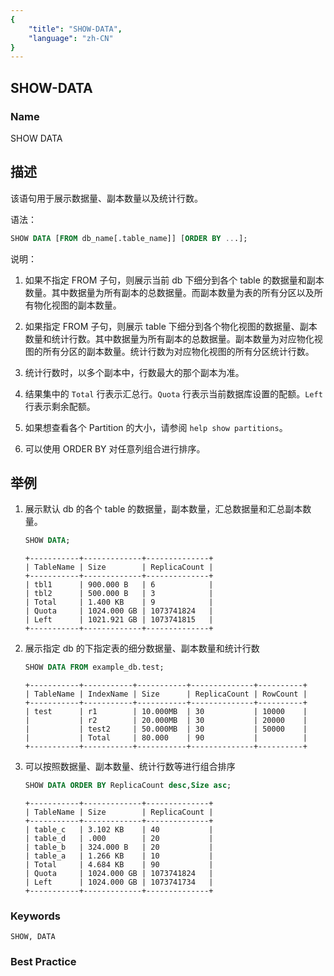 ```yaml
---
{
    "title": "SHOW-DATA",
    "language": "zh-CN"
}
---
```


<!--
Licensed to the Apache Software Foundation (ASF) under one
or more contributor license agreements.  See the NOTICE file
distributed with this work for additional information
regarding copyright ownership.  The ASF licenses this file
to you under the Apache License, Version 2.0 (the
"License"); you may not use this file except in compliance
with the License.  You may obtain a copy of the License at

  http://www.apache.org/licenses/LICENSE-2.0

Unless required by applicable law or agreed to in writing,
software distributed under the License is distributed on an
"AS IS" BASIS, WITHOUT WARRANTIES OR CONDITIONS OF ANY
KIND, either express or implied.  See the License for the
specific language governing permissions and limitations
under the License.
-->

## SHOW-DATA

### Name

SHOW DATA

## 描述

该语句用于展示数据量、副本数量以及统计行数。

语法：

```sql
SHOW DATA [FROM db_name[.table_name]] [ORDER BY ...];
```

说明：

1. 如果不指定 FROM 子句，则展示当前 db 下细分到各个 table 的数据量和副本数量。其中数据量为所有副本的总数据量。而副本数量为表的所有分区以及所有物化视图的副本数量。

2. 如果指定 FROM 子句，则展示 table 下细分到各个物化视图的数据量、副本数量和统计行数。其中数据量为所有副本的总数据量。副本数量为对应物化视图的所有分区的副本数量。统计行数为对应物化视图的所有分区统计行数。

3. 统计行数时，以多个副本中，行数最大的那个副本为准。

4. 结果集中的 `Total` 行表示汇总行。`Quota` 行表示当前数据库设置的配额。`Left` 行表示剩余配额。

5. 如果想查看各个 Partition 的大小，请参阅 `help show partitions`。

6. 可以使用 ORDER BY 对任意列组合进行排序。

## 举例

1. 展示默认 db 的各个 table 的数据量，副本数量，汇总数据量和汇总副本数量。

    ```sql
    SHOW DATA;
    ```

    ```
    +-----------+-------------+--------------+
    | TableName | Size        | ReplicaCount |
    +-----------+-------------+--------------+
    | tbl1      | 900.000 B   | 6            |
    | tbl2      | 500.000 B   | 3            |
    | Total     | 1.400 KB    | 9            |
    | Quota     | 1024.000 GB | 1073741824   |
    | Left      | 1021.921 GB | 1073741815   |
    +-----------+-------------+--------------+
    ```

2. 展示指定 db 的下指定表的细分数据量、副本数量和统计行数

    ```sql
    SHOW DATA FROM example_db.test;
    ```

    ```
    +-----------+-----------+-----------+--------------+----------+
    | TableName | IndexName | Size      | ReplicaCount | RowCount |
    +-----------+-----------+-----------+--------------+----------+
    | test      | r1        | 10.000MB  | 30           | 10000    |
    |           | r2        | 20.000MB  | 30           | 20000    |
    |           | test2     | 50.000MB  | 30           | 50000    |
    |           | Total     | 80.000    | 90           |          |
    +-----------+-----------+-----------+--------------+----------+
    ```

3. 可以按照数据量、副本数量、统计行数等进行组合排序

    ```sql
    SHOW DATA ORDER BY ReplicaCount desc,Size asc;
    ```

    ```
    +-----------+-------------+--------------+
    | TableName | Size        | ReplicaCount |
    +-----------+-------------+--------------+
    | table_c   | 3.102 KB    | 40           |
    | table_d   | .000        | 20           |
    | table_b   | 324.000 B   | 20           |
    | table_a   | 1.266 KB    | 10           |
    | Total     | 4.684 KB    | 90           |
    | Quota     | 1024.000 GB | 1073741824   |
    | Left      | 1024.000 GB | 1073741734   |
    +-----------+-------------+--------------+
    ```

### Keywords

    SHOW, DATA

### Best Practice

